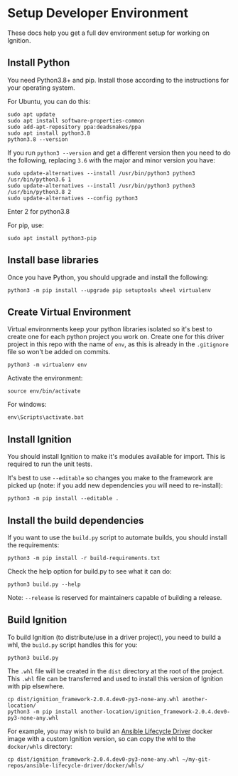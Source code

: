 # Setup Developer Environment

These docs help you get a full dev environment setup for working on Ignition.

## Install Python

You need Python3.8+ and pip. Install those according to the instructions for your operating system. 

For Ubuntu, you can do this:

```
sudo apt update
sudo apt install software-properties-common
sudo add-apt-repository ppa:deadsnakes/ppa
sudo apt install python3.8
python3.8 --version
```

If you run `python3 --version` and get a different version then you need to do the following, replacing `3.6` with the major and minor version you have:

```
sudo update-alternatives --install /usr/bin/python3 python3 /usr/bin/python3.6 1
sudo update-alternatives --install /usr/bin/python3 python3 /usr/bin/python3.8 2
sudo update-alternatives --config python3
```

Enter 2 for python3.8

For pip, use:

```
sudo apt install python3-pip
```

## Install base libraries

Once you have Python, you should upgrade and install the following:

```
python3 -m pip install --upgrade pip setuptools wheel virtualenv
```

## Create Virtual Environment

Virtual environments keep your python libraries isolated so it's best to create one for each python project you work on. Create one for this driver project in this repo with the name of `env`, as this is already in the `.gitignore` file so won't be added on commits.

```
python3 -m virtualenv env
```

Activate the environment:

```
source env/bin/activate
```

For windows:

```
env\Scripts\activate.bat
```

## Install Ignition 

You should install Ignition to make it's modules available for import. This is required to run the unit tests.

It's best to use `--editable` so changes you make to the framework are picked up (note: if you add new dependencies you will need to re-install):

```
python3 -m pip install --editable .
```

## Install the build dependencies

If you want to use the `build.py` script to automate builds, you should install the requirements:

```
python3 -m pip install -r build-requirements.txt
```

Check the help option for build.py to see what it can do:

```
python3 build.py --help
```

Note: `--release` is reserved for maintainers capable of building a release.

## Build Ignition

To build Ignition (to distribute/use in a driver project), you need to build a whl, the `build.py` script handles this for you:

```
python3 build.py
```

The `.whl` file will be created in the `dist` directory at the root of the project. This `.whl` file can be transferred and used to install this version of Ignition with pip elsewhere.

```
cp dist/ignition_framework-2.0.4.dev0-py3-none-any.whl another-location/
python3 -m pip install another-location/ignition_framework-2.0.4.dev0-py3-none-any.whl
```

For example, you may wish to build an [Ansible Lifecycle Driver](https://github.com/IBM/ansible-lifecycle-driver) docker image with a custom Ignition version, so can copy the whl to the `docker/whls` directory:

```
cp dist/ignition_framework-2.0.4.dev0-py3-none-any.whl ~/my-git-repos/ansible-lifecycle-driver/docker/whls/
```

